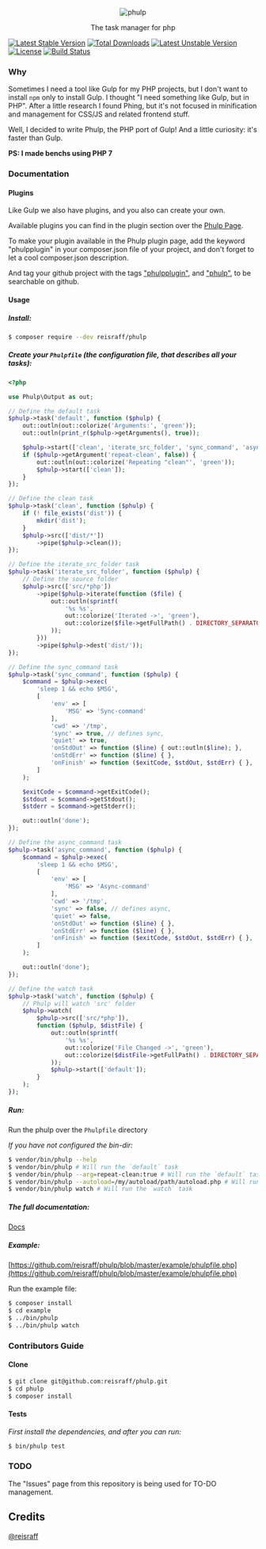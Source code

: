 <p align="center"><img src="https://raw.githubusercontent.com/reisraff/phulp/master/phulp.png" alt="phulp" /></p>

<p align="center">The task manager for php</p>

[![Latest Stable Version](https://poser.pugx.org/reisraff/phulp/v/stable)](https://packagist.org/packages/reisraff/phulp)
[![Total Downloads](https://poser.pugx.org/reisraff/phulp/downloads)](https://packagist.org/packages/reisraff/phulp)
[![Latest Unstable Version](https://poser.pugx.org/reisraff/phulp/v/unstable)](https://packagist.org/packages/reisraff/phulp)
[![License](https://poser.pugx.org/reisraff/phulp/license)](https://packagist.org/packages/reisraff/phulp)
[![Build Status](https://api.travis-ci.org/reisraff/phulp.svg?branch=master)](https://travis-ci.org/reisraff/phulp)

### Why

Sometimes I need a tool like Gulp for my PHP projects, but I don't want to install `npm` only to install Gulp. I thought "I need something like Gulp, but in PHP". After a little research I found Phing, but it's not focused in minification and management for CSS/JS and related frontend stuff.

Well, I decided to write Phulp, the PHP port of Gulp! And a little curiosity: it's faster than Gulp.

**PS: I made benchs using PHP 7**

### Documentation

#### Plugins

Like Gulp we also have plugins, and you also can create your own.

Available plugins you can find in the plugin section over the [Phulp Page](https://reisraff.github.io/phulp).

To make your plugin available in the Phulp plugin page, add the keyword "phulpplugin" in your composer.json file of your project, and don't forget to let a cool composer.json description.

And tag your github project with the tags ["phulpplugin"](https://github.com/topics/phulpplugin), and ["phulp"](https://github.com/topics/phulp), to be searchable on github.

#### Usage

##### Install:

```bash
$ composer require --dev reisraff/phulp
```

##### Create your `Phulpfile` (the configuration file, that describes all your tasks):

```php
<?php

use Phulp\Output as out;

// Define the default task
$phulp->task('default', function ($phulp) {
    out::outln(out::colorize('Arguments:', 'green'));
    out::outln(print_r($phulp->getArguments(), true));

    $phulp->start(['clean', 'iterate_src_folder', 'sync_command', 'async_command']);
    if ($phulp->getArgument('repeat-clean', false)) {
        out::outln(out::colorize('Repeating "clean"', 'green'));
        $phulp->start(['clean']);
    }
});

// Define the clean task
$phulp->task('clean', function ($phulp) {
    if (! file_exists('dist')) {
        mkdir('dist');
    }
    $phulp->src(['dist/*'])
        ->pipe($phulp->clean());
});

// Define the iterate_src_folder task
$phulp->task('iterate_src_folder', function ($phulp) {
    // Define the source folder
    $phulp->src(['src/*php'])
        ->pipe($phulp->iterate(function ($file) {
            out::outln(sprintf(
                '%s %s',
                out::colorize('Iterated ->', 'green'),
                out::colorize($file->getFullPath() . DIRECTORY_SEPARATOR . $file->getName(), 'blue')
            ));
        }))
        ->pipe($phulp->dest('dist/'));
});

// Define the sync_command task
$phulp->task('sync_command', function ($phulp) {
    $command = $phulp->exec(
        'sleep 1 && echo $MSG',
        [
            'env' => [
                'MSG' => 'Sync-command'
            ],
            'cwd' => '/tmp',
            'sync' => true, // defines sync,
            'quiet' => true,
            'onStdOut' => function ($line) { out::outln($line); },
            'onStdErr' => function ($line) { },
            'onFinish' => function ($exitCode, $stdOut, $stdErr) { },
        ]
    );

    $exitCode = $command->getExitCode();
    $stdout = $command->getStdout();
    $stderr = $command->getStderr();

    out::outln('done');
});

// Define the async_command task
$phulp->task('async_command', function ($phulp) {
    $command = $phulp->exec(
        'sleep 1 && echo $MSG',
        [
            'env' => [
                'MSG' => 'Async-command'
            ],
            'cwd' => '/tmp',
            'sync' => false, // defines async,
            'quiet' => false,
            'onStdOut' => function ($line) { },
            'onStdErr' => function ($line) { },
            'onFinish' => function ($exitCode, $stdOut, $stdErr) { },
        ]
    );

    out::outln('done');
});

// Define the watch task
$phulp->task('watch', function ($phulp) {
    // Phulp will watch 'src' folder
    $phulp->watch(
        $phulp->src(['src/*php']),
        function ($phulp, $distFile) {
            out::outln(sprintf(
                '%s %s',
                out::colorize('File Changed ->', 'green'),
                out::colorize($distFile->getFullPath() . DIRECTORY_SEPARATOR . $distFile->getName(), 'blue')
            ));
            $phulp->start(['default']);
        }
    );
});
```

##### Run:

Run the phulp over the `Phulpfile` directory

_If you have not configured the bin-dir:_

```bash
$ vendor/bin/phulp --help
$ vendor/bin/phulp # Will run the `default` task
$ vendor/bin/phulp --arg=repeat-clean:true # Will run the `default` task with the argument repeat-clean with value `true`
$ vendor/bin/phulp --autoload=/my/autoload/path/autoload.php # Will run the `default` task adding a alternative autoload php file
$ vendor/bin/phulp watch # Will run the `watch` task
```

##### The full documentation:

[Docs](https://github.com/reisraff/phulp/blob/master/DOCUMENTATION.md)

##### Example:

[https://github.com/reisraff/phulp/blob/master/example/phulpfile.php](https://github.com/reisraff/phulp/blob/master/example/phulpfile.php)

Run the example file:

```bash
$ composer install
$ cd example
$ ../bin/phulp
$ ../bin/phulp watch
```

### Contributors Guide

#### Clone

```bash
$ git clone git@github.com:reisraff/phulp.git
$ cd phulp
$ composer install
```

#### Tests

_First install the dependencies, and after you can run:_

```bash
$ bin/phulp test
```

### TODO

The "Issues" page from this repository is being used for TO-DO management.

## Credits

[@reisraff](http://www.twitter.com/reisraff)
